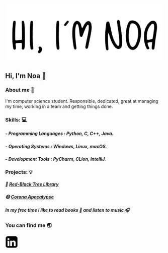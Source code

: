 <img src="Images/noa.png">

## Hi, I'm Noa :wave:


### About me :pushpin:
I'm computer science student.
Responsible, dedicated, great at managing my time, working in a team and getting things done.

### Skills: :computer:
##### - **Programming Languages :** Python, C, C++, Java.
##### - **Operating Systems :** Windows, Linux, macOS.
##### - **Development Tools :**  PyCharm, CLion, IntelliJ.


### Projects: :bulb:
##### :deciduous_tree: [Red-Black Tree Library](https://github.com/noamoalem/RBTree)

##### :mask: [Corona Apocalypse](https://github.com/noamoalem/CoronaApocalypse)

##### In my free time I like to read books :closed_book: and listen to music :headphones:



### You can find me :earth_asia:
[<img src="Images/linkedin_icon.png" width="40" height="41" />](https://www.linkedin.com/in/noa-moalem-bb0750202/)
